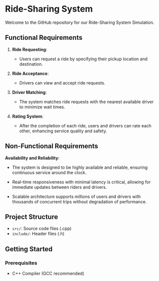 # Ride-Sharing System 

Welcome to the GitHub repository for our Ride-Sharing System Simulation.

## Functional Requirements

1. **Ride Requesting**:
   - Users can request a ride by specifying their pickup location and destination.
   
2. **Ride Acceptance**:
   - Drivers can view and accept ride requests.

3. **Driver Matching**:
   - The system matches ride requests with the nearest available driver to minimize wait times.

4. **Rating System**:
   - After the completion of each ride, users and drivers can rate each other, enhancing service quality and safety.

## Non-Functional Requirements

 **Availability and Reliability**:
   - The system is designed to be highly available and reliable, ensuring continuous service around the clock.


   - Real-time responsiveness with minimal latency is critical, allowing for immediate updates between riders and drivers.


   - Scalable architecture supports millions of users and drivers with thousands of concurrent trips without degradation of performance.



## Project Structure

- `src/`: Source code files (.cpp)
- `include/`: Header files (.h)


## Getting Started

### Prerequisites

- C++ Compiler (GCC recommended)


